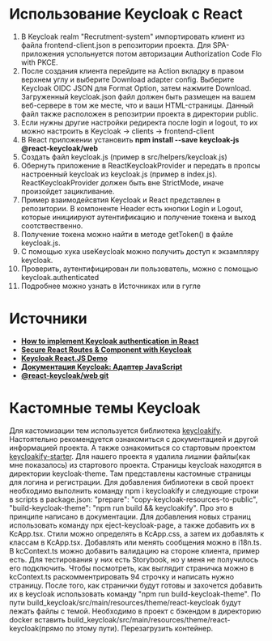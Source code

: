 # Использование Keycloak с React
1. В Keycloak realm "Recrutment-system" импортировать клиент из файла frontend-client.json в репозитории проекта. Для SPA-приложения успольнуется потом авторизации Authorization Code Flo with PKCE.
2. После создания клиента перейдите на Action вкладку в правом верхнем углу и выберите Download adapter config. Выберите Keycloak OIDC JSON для Format Option, затем нажмите Download. Загруженный keycloak.json файл должен быть размещен на вашем веб-сервере в том же месте, что и ваши HTML-страницы. Данный файл также расположен в репозитрии проекта в директории public.
3. Если нужны другие настройки редиректа после login и logout, то их можно настроить в Keycloak -> clients -> frontend-client
4. В React приложении установить <b>npm install --save keycloak-js @react-keycloak/web</b>
5. Создать файл keycloak.js (пример в src/helpers/keycloak.js)
6. Обернуть приложение в ReactKeycloakProvider и передать в пропсы настроенный keycloak из keycloak.js (пример в index.js). ReactKeycloakProvider должен быть вне StrictMode, иначе произойдет зацикливание.
7. Пример взаимодейсвтия Keycloak и React представлен в репозитории. В компоненте Header есть кнопки Login и Logout, которые инициируют аутентификацию и получение токена и выход соотствественно.
8. Получение токена можно найти в методе getToken() в файле keycloak.js.
9. С помощью хука useKeycloak можно получить доступ к экзампляру keycloak.
10. Проверить, аутентифицирован ли пользователь, можно с помощью keycloak.authenticated
11. Подробнее можно узнать в Источниках или в гугле

# Источники
<ul>
  <li><a href="https://blog.logrocket.com/implement-keycloak-authentication-react/"><b>How to implement Keycloak authentication in React</b></a></li>
  <li><a href="https://cagline.medium.com/authenticate-and-authorize-react-routes-component-with-keycloak-666e85662636"><b>Secure React Routes & Component with Keycloak</b></a></li>
  <li><a href="https://github.com/dasniko/keycloak-reactjs-demo"><b>Keycloak React.JS Demo</b></a></li>
  <li><a href="https://www.keycloak.org/docs/latest/securing_apps/index.html#_javascript_adapter"><b>Документация Keycloak: Адаптер JavaScript</b></a></li>
  <li><a href="https://github.com/react-keycloak/react-keycloak/blob/master/packages/web/README.md"><b>@react-keycloak/web git</b></a></li>
</ul>

# Кастомные темы Keycloak
Для кастомизации тем используется библиотека <a href="https://github.com/keycloakify/keycloakify">keycloakify</a>. Настоятельно рекомендуется ознакомиться с документацией и другой информацией проекта. А также ознакомиться со стартовым проектом <a href="https://github.com/keycloakify/keycloakify-starter">keycloakify-starter</a>. 
Для нашего проекта я удалила лишнии файлы(как мне показалось) из стартового проекта. Страницы keycloak находятся в директории keycloak-theme. Там представлены кастомные страницы для логина и регистрации. 
Для добавления библиотеки в свой проект необходимо выполнить команду npm i keycloakify и следующие строки в scripts в package.json: "prepare": "copy-keycloak-resources-to-public", "build-keycloak-theme": "npm run build && keycloakify". Про это в принципе написано в документации.
Для добавления новых страниц использовать команду npx eject-keycloak-page, а также добавить их в KcApp.tsx.
Стили можно определять в KcApp.css, а затем их добавлять к классам в KcApp.tsx.
Добавлять или менять сообщения можно в i18n.ts.
В kcContext.ts можно добавить валидацию на стороне клиента, пример есть.
Для тестирования у них есть Storybook, но у меня не получилось его подключить. Чтобы посмотреть, как выглядит страничка можно в kcContext.ts раскомментрировать 94 строчку и написать нужно страницу. 
После того, как странички будут готовы и захочется добавить их в keycloak использовать команду  "npm run  build-keycloak-theme". По пути build_keycloak/src/main/resources/theme/react-keycloak будут лежать файлы с темой. Необходимо в проект с бэкендом в директорию docker вставить build_keycloak/src/main/resources/theme/react-keycloak(прямо по этому пути). Перезагрузить контейнер.
